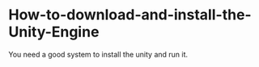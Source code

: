 # How-to-download-and-install-the-Unity-Engine
You need a good system to install the unity and run it.

